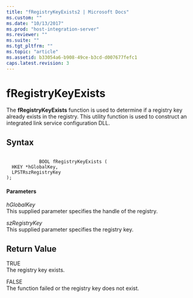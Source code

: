 ```yaml
---
title: "fRegistryKeyExists2 | Microsoft Docs"
ms.custom: ""
ms.date: "10/13/2017"
ms.prod: "host-integration-server"
ms.reviewer: ""
ms.suite: ""
ms.tgt_pltfrm: ""
ms.topic: "article"
ms.assetid: b33054a6-b908-49ce-b3cd-d007677fefc1
caps.latest.revision: 3
---
```

# fRegistryKeyExists
The **fRegistryKeyExists** function is used to determine if a registry key already exists in the registry. This utility function is used to construct an integrated link service configuration DLL.  
  
## Syntax  
  
```  
  
            BOOL fRegistryKeyExists (   
  HKEY *hGlobalKey,  
  LPSTRszRegistryKey   
);  
```  
  
#### Parameters  
 *hGlobalKey*  
 This supplied parameter specifies the handle of the registry.  
  
 *szRegistryKey*  
 This supplied parameter specifies the registry key.  
  
## Return Value  
 TRUE  
 The registry key exists.  
  
 FALSE  
 The function failed or the registry key does not exist.